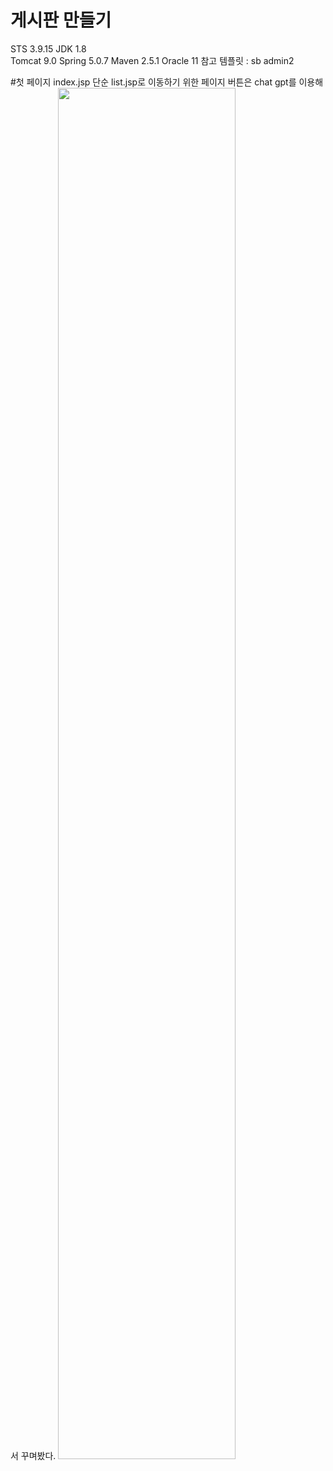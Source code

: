 # 게시판 만들기<br>

STS 3.9.15
JDK 1.8<br>
Tomcat 9.0
Spring 5.0.7
Maven 2.5.1
Oracle 11
참고 템플릿 : sb admin2

#첫 페이지
index.jsp
단순 list.jsp로 이동하기 위한 페이지 버튼은 chat gpt를 이용해서 꾸며봤다.
<img width="75%" src="https://user-images.githubusercontent.com/110965244/230070006-19d8219e-0d99-4136-880e-75ad22a58aa8.gif"/>
 

